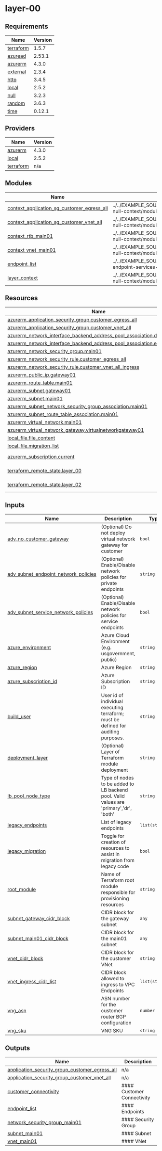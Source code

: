 # layer-00

<!-- BEGINNING OF PRE-COMMIT-TERRAFORM DOCS HOOK -->
## Requirements

| Name | Version |
|------|---------|
| <a name="requirement_terraform"></a> [terraform](#requirement\_terraform) | 1.5.7 |
| <a name="requirement_azuread"></a> [azuread](#requirement\_azuread) | 2.53.1 |
| <a name="requirement_azurerm"></a> [azurerm](#requirement\_azurerm) | 4.3.0 |
| <a name="requirement_external"></a> [external](#requirement\_external) | 2.3.4 |
| <a name="requirement_http"></a> [http](#requirement\_http) | 3.4.5 |
| <a name="requirement_local"></a> [local](#requirement\_local) | 2.5.2 |
| <a name="requirement_null"></a> [null](#requirement\_null) | 3.2.3 |
| <a name="requirement_random"></a> [random](#requirement\_random) | 3.6.3 |
| <a name="requirement_time"></a> [time](#requirement\_time) | 0.12.1 |

## Providers

| Name | Version |
|------|---------|
| <a name="provider_azurerm"></a> [azurerm](#provider\_azurerm) | 4.3.0 |
| <a name="provider_local"></a> [local](#provider\_local) | 2.5.2 |
| <a name="provider_terraform"></a> [terraform](#provider\_terraform) | n/a |

## Modules

| Name | Source | Version |
|------|--------|---------|
| <a name="module_context_application_sg_customer_egress_all"></a> [context\_application\_sg\_customer\_egress\_all](#module\_context\_application\_sg\_customer\_egress\_all) | ../../EXAMPLE_SOURCE/terraform/shared/modules/terraform-null-context/modules/legacy | n/a |
| <a name="module_context_application_sg_customer_vnet_all"></a> [context\_application\_sg\_customer\_vnet\_all](#module\_context\_application\_sg\_customer\_vnet\_all) | ../../EXAMPLE_SOURCE/terraform/shared/modules/terraform-null-context/modules/legacy | n/a |
| <a name="module_context_rtb_main01"></a> [context\_rtb\_main01](#module\_context\_rtb\_main01) | ../../EXAMPLE_SOURCE/terraform/shared/modules/terraform-null-context/modules/legacy | n/a |
| <a name="module_context_vnet_main01"></a> [context\_vnet\_main01](#module\_context\_vnet\_main01) | ../../EXAMPLE_SOURCE/terraform/shared/modules/terraform-null-context/modules/legacy | n/a |
| <a name="module_endpoint_list"></a> [endpoint\_list](#module\_endpoint\_list) | ../../EXAMPLE_SOURCE/terraform/s4pce/modules/azure-endpoint-services-multiport | n/a |
| <a name="module_layer_context"></a> [layer\_context](#module\_layer\_context) | ../../EXAMPLE_SOURCE/terraform/shared/modules/terraform-null-context/modules/legacy | n/a |

## Resources

| Name | Type |
|------|------|
| [azurerm_application_security_group.customer_egress_all](https://registry.terraform.io/providers/hashicorp/azurerm/4.3.0/docs/resources/application_security_group) | resource |
| [azurerm_application_security_group.customer_vnet_all](https://registry.terraform.io/providers/hashicorp/azurerm/4.3.0/docs/resources/application_security_group) | resource |
| [azurerm_network_interface_backend_address_pool_association.dr_endpoint_list](https://registry.terraform.io/providers/hashicorp/azurerm/4.3.0/docs/resources/network_interface_backend_address_pool_association) | resource |
| [azurerm_network_interface_backend_address_pool_association.endpoint_list](https://registry.terraform.io/providers/hashicorp/azurerm/4.3.0/docs/resources/network_interface_backend_address_pool_association) | resource |
| [azurerm_network_security_group.main01](https://registry.terraform.io/providers/hashicorp/azurerm/4.3.0/docs/resources/network_security_group) | resource |
| [azurerm_network_security_rule.customer_egress_all](https://registry.terraform.io/providers/hashicorp/azurerm/4.3.0/docs/resources/network_security_rule) | resource |
| [azurerm_network_security_rule.customer_vnet_all_ingress](https://registry.terraform.io/providers/hashicorp/azurerm/4.3.0/docs/resources/network_security_rule) | resource |
| [azurerm_public_ip.gateway01](https://registry.terraform.io/providers/hashicorp/azurerm/4.3.0/docs/resources/public_ip) | resource |
| [azurerm_route_table.main01](https://registry.terraform.io/providers/hashicorp/azurerm/4.3.0/docs/resources/route_table) | resource |
| [azurerm_subnet.gateway01](https://registry.terraform.io/providers/hashicorp/azurerm/4.3.0/docs/resources/subnet) | resource |
| [azurerm_subnet.main01](https://registry.terraform.io/providers/hashicorp/azurerm/4.3.0/docs/resources/subnet) | resource |
| [azurerm_subnet_network_security_group_association.main01](https://registry.terraform.io/providers/hashicorp/azurerm/4.3.0/docs/resources/subnet_network_security_group_association) | resource |
| [azurerm_subnet_route_table_association.main01](https://registry.terraform.io/providers/hashicorp/azurerm/4.3.0/docs/resources/subnet_route_table_association) | resource |
| [azurerm_virtual_network.main01](https://registry.terraform.io/providers/hashicorp/azurerm/4.3.0/docs/resources/virtual_network) | resource |
| [azurerm_virtual_network_gateway.virtualnetworkgateway01](https://registry.terraform.io/providers/hashicorp/azurerm/4.3.0/docs/resources/virtual_network_gateway) | resource |
| [local_file.file_content](https://registry.terraform.io/providers/hashicorp/local/2.5.2/docs/resources/file) | resource |
| [local_file.migration_list](https://registry.terraform.io/providers/hashicorp/local/2.5.2/docs/resources/file) | resource |
| [azurerm_subscription.current](https://registry.terraform.io/providers/hashicorp/azurerm/4.3.0/docs/data-sources/subscription) | data source |
| [terraform_remote_state.layer_00](https://registry.terraform.io/providers/hashicorp/terraform/latest/docs/data-sources/remote_state) | data source |
| [terraform_remote_state.layer_02](https://registry.terraform.io/providers/hashicorp/terraform/latest/docs/data-sources/remote_state) | data source |

## Inputs

| Name | Description | Type | Default | Required |
|------|-------------|------|---------|:--------:|
| <a name="input_adv_no_customer_gateway"></a> [adv\_no\_customer\_gateway](#input\_adv\_no\_customer\_gateway) | (Optional) Do not deploy virtual network gateway for customer | `bool` | `false` | no |
| <a name="input_adv_subnet_endpoint_network_policies"></a> [adv\_subnet\_endpoint\_network\_policies](#input\_adv\_subnet\_endpoint\_network\_policies) | (Optional) Enable/Disable network policies for private endpoints | `string` | `"Disabled"` | no |
| <a name="input_adv_subnet_service_network_policies"></a> [adv\_subnet\_service\_network\_policies](#input\_adv\_subnet\_service\_network\_policies) | (Optional) Enable/Disable network policies for service endpoints | `bool` | `false` | no |
| <a name="input_azure_environment"></a> [azure\_environment](#input\_azure\_environment) | Azure Cloud Environment (e.g. usgovernment, public) | `string` | n/a | yes |
| <a name="input_azure_region"></a> [azure\_region](#input\_azure\_region) | Azure Region | `string` | n/a | yes |
| <a name="input_azure_subscription_id"></a> [azure\_subscription\_id](#input\_azure\_subscription\_id) | Azure Subscription ID | `string` | n/a | yes |
| <a name="input_build_user"></a> [build\_user](#input\_build\_user) | User id of individual executing terraform; must be defined for auditing purposes. | `string` | n/a | yes |
| <a name="input_deployment_layer"></a> [deployment\_layer](#input\_deployment\_layer) | (Optional) Layer of Terraform module deployment | `string` | `null` | no |
| <a name="input_lb_pool_node_type"></a> [lb\_pool\_node\_type](#input\_lb\_pool\_node\_type) | Type of nodes to be added to LB backend pool. Valid values are 'primary','dr', 'both' | `string` | `"primary"` | no |
| <a name="input_legacy_endpoints"></a> [legacy\_endpoints](#input\_legacy\_endpoints) | List of legacy endpoints | `list(string)` | `[]` | no |
| <a name="input_legacy_migration"></a> [legacy\_migration](#input\_legacy\_migration) | Toggle for creation of resources to assist in migration from legacy code | `bool` | `false` | no |
| <a name="input_root_module"></a> [root\_module](#input\_root\_module) | Name of Terraform root module responsible for provisioning resources | `string` | n/a | yes |
| <a name="input_subnet_gateway_cidr_block"></a> [subnet\_gateway\_cidr\_block](#input\_subnet\_gateway\_cidr\_block) | CIDR block for the gateway subnet | `any` | n/a | yes |
| <a name="input_subnet_main01_cidr_block"></a> [subnet\_main01\_cidr\_block](#input\_subnet\_main01\_cidr\_block) | CIDR block for the main01 subnet | `any` | n/a | yes |
| <a name="input_vnet_cidr_block"></a> [vnet\_cidr\_block](#input\_vnet\_cidr\_block) | CIDR block for the customer VNet | `string` | n/a | yes |
| <a name="input_vnet_ingress_cidr_list"></a> [vnet\_ingress\_cidr\_list](#input\_vnet\_ingress\_cidr\_list) | CIDR block allowed to ingress to VPC Endpoints | `list(string)` | n/a | yes |
| <a name="input_vng_asn"></a> [vng\_asn](#input\_vng\_asn) | ASN number for the customer router BGP configuration | `number` | `65515` | no |
| <a name="input_vng_sku"></a> [vng\_sku](#input\_vng\_sku) | VNG SKU | `string` | `"VpnGw2AZ"` | no |

## Outputs

| Name | Description |
|------|-------------|
| <a name="output_application_security_group_customer_egress_all"></a> [application\_security\_group\_customer\_egress\_all](#output\_application\_security\_group\_customer\_egress\_all) | n/a |
| <a name="output_application_security_group_customer_vnet_all"></a> [application\_security\_group\_customer\_vnet\_all](#output\_application\_security\_group\_customer\_vnet\_all) | n/a |
| <a name="output_customer_connectivity"></a> [customer\_connectivity](#output\_customer\_connectivity) | #### Customer Connectivity |
| <a name="output_endpoint_list"></a> [endpoint\_list](#output\_endpoint\_list) | #### Endpoints |
| <a name="output_network_security_group_main01"></a> [network\_security\_group\_main01](#output\_network\_security\_group\_main01) | #### Security Group |
| <a name="output_subnet_main01"></a> [subnet\_main01](#output\_subnet\_main01) | #### Subnet |
| <a name="output_vnet_main01"></a> [vnet\_main01](#output\_vnet\_main01) | #### VNet |
<!-- END OF PRE-COMMIT-TERRAFORM DOCS HOOK -->
